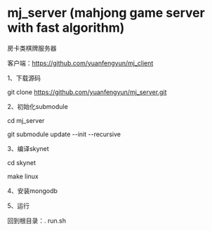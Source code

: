 # mj_server (mahjong game server with fast algorithm)
房卡类棋牌服务器

客户端：https://github.com/yuanfengyun/mj_client

1、下载源码

  git clone https://github.com/yuanfengyun/mj_server.git

2、初始化submodule

  cd mj_server

  git submodule update --init --recursive

3、编译skynet

  cd skynet

  make linux

4、安装mongodb

5、运行

  回到根目录：. run.sh
